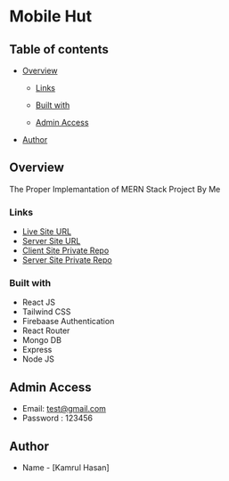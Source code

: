 # Mobile Hut

## Table of contents

- [Overview](#overview)

  - [Links](#links)

  - [Built with](#built-with)
  - [Admin Access](#Admin-Access)

- [Author](#author)

## Overview

The Proper Implemantation of MERN Stack Project By Me

### Links

- [Live Site URL](https://mobile-hut-2c4e6.web.app/)
- [Server Site URL](https://mobile-hut-server.vercel.app/)
- [Client Site Private Repo](https://github.com/programming-hero-web-course-4/b612-used-products-resale-clients-side-skhasancse18344)
- [Server Site Private Repo](https://github.com/programming-hero-web-course-4/b612-used-products-resale-server-side-skhasancse18344)

### Built with

- React JS
- Tailwind CSS
- Firebaase Authentication
- React Router
- Mongo DB
- Express
- Node JS

## Admin Access

- Email: test@gmail.com
- Password : 123456

## Author

- Name - [Kamrul Hasan]
